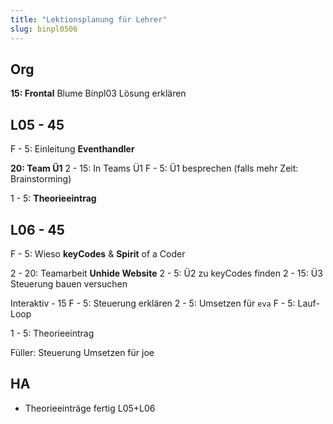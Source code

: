 ```yaml
---
title: "Lektionsplanung für Lehrer"
slug: binpl0506
---
```


## Org

**15: Frontal** Blume Binpl03 Lösung erklären

## L05 - 45

F - 5: Einleitung **Eventhandler**

**20: Team Ü1**
	2 - 15: In Teams Ü1
	F - 5: Ü1 besprechen (falls mehr Zeit: Brainstorming)

1 - 5: **Theorieeintrag**

## L06 - 45

F - 5: Wieso **keyCodes** & **Spirit** of a Coder

2 - 20: Teamarbeit
	**Unhide Website**
	2 - 5: Ü2 zu keyCodes finden
	2 - 15: Ü3 Steuerung bauen versuchen

Interaktiv - 15
	F - 5: Steuerung erklären
	2 - 5: Umsetzen für `eva`
	F - 5: Lauf-Loop

1 - 5: Theorieeintrag

Füller: Steuerung Umsetzen für joe

## HA
- Theorieeinträge fertig L05+L06